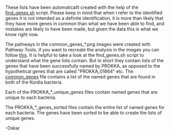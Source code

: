 These lists have been automaticallt created with the help of the [find_genes.sh](https://github.com/The-Bioinformatics-Group/kordia_pathway_analysis/blob/master/scripts/find_genes.sh) script. Please keep in mind that when I refer to the identified genes it is not intended as a definite identification, it is more than likely that they have more genes in common than what we have been able to find, and mistakes are likely to have been made, but given the data this is what we know right now.

The pathways in the common_genes_*.png images were created with Pathway Tools, if you want to recreate the analysis in the images you can follow [this](https://github.com/oskarvid/Tutorials/wiki/How-to-get-an-overview-of-all-pathways-in-a-genome-and-highlight-specific-genes). It is helpful to take a look at the find_genes.sh script to understand what the gene lists contain. But in short they contain lists of the genes that have been successfully named by PROKKA, as opposed to the hypothetical genes that are called "PROKKA_01864" etc. The [common_genes](https://github.com/The-Bioinformatics-Group/kordia_pathway_analysis/blob/master/gene_lists/common_genes) file contains a list of the named genes that are found in both of the Kordia bacteria.

Each of the PROKKA_*_unique_genes files contain named genes that are unique to each bacteria.

The PROKKA_*_genes_sorted files contain the entire list of named genes for each bacteria. The genes have been sorted to be able to create the lists of unique genes.

-Oskar